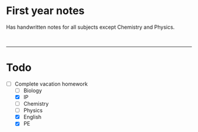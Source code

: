# First year notes

Has handwritten notes for all subjects except Chemistry and Physics.

<br>


--- 

# Todo

- [ ] Complete vacation homework
    - [ ] Biology 
    - [x] IP 
    - [ ] Chemistry
    - [ ] Physics 
    - [x] English 
    - [x] PE 
